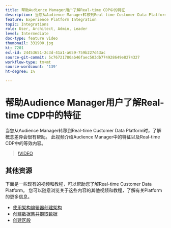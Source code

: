 ```yaml
---
title: 帮助Audience Manager用户了解Real-time CDP中的特征
description: 当您从Audience Manager转移到Real-time Customer Data Platform时，了解概念差异会很有帮助。 此视频介绍Audience Manager中的特征以及Real-time CDP中的等效内容。
feature: Experience Platform Integration
topic: Integrations
role: User, Architect, Admin, Leader
level: Intermediate
doc-type: feature video
thumbnail: 331900.jpg
kt: 7201
exl-id: 24453651-2c3d-41a1-a659-759b227d43ac
source-git-commit: 5c76721780ab46faec503db774928649e8274327
workflow-type: tm+mt
source-wordcount: '139'
ht-degree: 1%

---
```


# 帮助Audience Manager用户了解Real-time CDP中的特征

当您从Audience Manager转移到Real-time Customer Data Platform时，了解概念差异会很有帮助。 此视频介绍Audience Manager中的特征以及Real-time CDP中的等效内容。

>[!VIDEO](https://video.tv.adobe.com/v/331900/?quality=12&learn=on)

## 其他资源

下面是一些现有的视频和教程，可以帮助您了解Real-time Customer Data Platform。 您可以随意浏览关于这些内容的其他视频和教程，了解有关Platform的更多信息。

* [使用架构编辑器创建架构](https://experienceleague.adobe.com/docs/experience-platform/xdm/tutorials/create-schema-ui.html?lang=en#getting-started)
* [创建数据集并摄取数据](https://experienceleague.adobe.com/docs/platform-learn/tutorials/data-ingestion/create-datasets-and-ingest-data.html?lang=en#data-ingestion)
* [创建区段](https://experienceleague.adobe.com/docs/platform-learn/tutorials/segments/create-segments.html?lang=en#segments)
